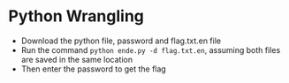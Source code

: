 # Python Wrangling
- Download the python file, password and flag.txt.en file
- Run the command `python ende.py -d flag.txt.en`, assuming both files are saved in the same location
- Then enter the password to get the flag